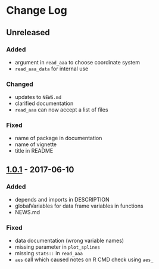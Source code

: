 # Change Log

## Unreleased
### Added
- argument in `read_aaa` to choose coordinate system
- `read_aaa_data` for internal use

### Changed
- updates to `NEWS.md`
- clarified documentation
- `read_aaa` can now accept a list of files

### Fixed
- name of package in documentation
- name of vignette
- title in README

## [1.0.1] - 2017-06-10
### Added
- depends and imports in DESCRIPTION
- globalVariables for data frame variables in functions
- NEWS.md

### Fixed
- data documentation (wrong variable names)
- missing parameter in `plot_splines`
- missing `stats::` in `read_aaa`
- `aes` call which caused notes on R CMD check using `aes_`

[1.0.1]: https://github.com/stefanocoretta/rticulate/compare/v1.0.0...v1.0.1
